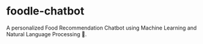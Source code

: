 # foodle-chatbot
A personalized Food Recommendation Chatbot using Machine Learning and Natural Language Processing :spaghetti:.
